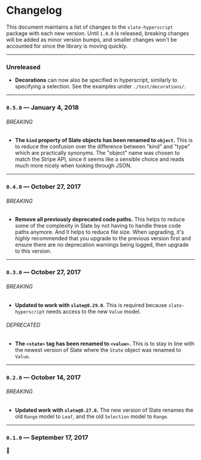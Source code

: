 # Changelog

This document maintains a list of changes to the `slate-hyperscript` package with each new version. Until `1.0.0` is released, breaking changes will be added as minor version bumps, and smaller changes won't be accounted for since the library is moving quickly.

---

### Unreleased

* **Decorations** can now also be specified in hyperscript, similarly to specifying a selection. See the examples under `./test/decorations/`.

---

### `0.5.0` — January 4, 2018

###### BREAKING

* **The `kind` property of Slate objects has been renamed to `object`.** This is to reduce the confusion over the difference between "kind" and "type" which are practically synonyms. The "object" name was chosen to match the Stripe API, since it seems like a sensible choice and reads much more nicely when looking through JSON.

---

### `0.4.0` — October 27, 2017

###### BREAKING

* **Remove all previously deprecated code paths.** This helps to reduce some of the complexity in Slate by not having to handle these code paths anymore. And it helps to reduce file size. When upgrading, it's _highly_ recommended that you upgrade to the previous version first and ensure there are no deprecation warnings being logged, then upgrade to this version.

---

### `0.3.0` — October 27, 2017

###### BREAKING

* **Updated to work with `slate@0.29.0`.** This is required because `slate-hyperscript` needs access to the new `Value` model.

###### DEPRECATED

* **The `<state>` tag has been renamed to `<value>`.** This is to stay in line with the newest version of Slate where the `State` object was renamed to `Value`.

---

### `0.2.0` — October 14, 2017

###### BREAKING

* **Updated work with `slate@0.27.0`.** The new version of Slate renames the old `Range` model to `Leaf`, and the old `Selection` model to `Range`.

---

### `0.1.0` — September 17, 2017

:tada:
